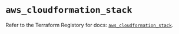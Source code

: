# `aws_cloudformation_stack`

Refer to the Terraform Registory for docs: [`aws_cloudformation_stack`](https://registry.terraform.io/providers/hashicorp/aws/5.16.1/docs/resources/cloudformation_stack).
